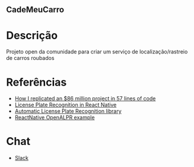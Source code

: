 CadeMeuCarro
----

# Descrição

Projeto open da comunidade para criar um serviço de localização/rastreio de carros roubados

# Referências

* [How I replicated an $86 million project in 57 lines of code](https://medium.freecodecamp.org/how-i-replicated-an-86-million-project-in-57-lines-of-code-277031330ee9)
* [License Plate Recognition in React Native](https://medium.freecodecamp.org/license-plate-recognition-in-react-native-b4f790d3a160)
* [Automatic License Plate Recognition library](https://github.com/openalpr/openalpr)
* [ReactNative OpenALPR example](https://github.com/cardash/react-native-openalpr/tree/master/Example)

# Chat

* [Slack](https://devescom.herokuapp.com/)
